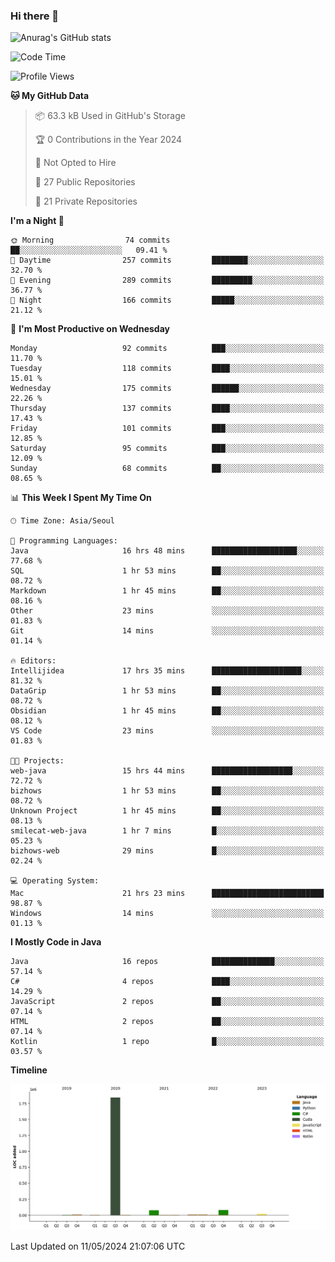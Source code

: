 ### Hi there 👋

![Anurag's GitHub stats](https://github-readme-stats.vercel.app/api?username=pllap&show_icons=true&theme=github_dark)

<!--START_SECTION:waka-->
![Code Time](http://img.shields.io/badge/Code%20Time-1%2C103%20hrs%2048%20mins-blue)

![Profile Views](http://img.shields.io/badge/Profile%20Views-0-blue)

**🐱 My GitHub Data** 

> 📦 63.3 kB Used in GitHub's Storage 
 > 
> 🏆 0 Contributions in the Year 2024
 > 
> 🚫 Not Opted to Hire
 > 
> 📜 27 Public Repositories 
 > 
> 🔑 21 Private Repositories 
 > 
**I'm a Night 🦉** 

```text
🌞 Morning                74 commits          ██░░░░░░░░░░░░░░░░░░░░░░░   09.41 % 
🌆 Daytime                257 commits         ████████░░░░░░░░░░░░░░░░░   32.70 % 
🌃 Evening                289 commits         █████████░░░░░░░░░░░░░░░░   36.77 % 
🌙 Night                  166 commits         █████░░░░░░░░░░░░░░░░░░░░   21.12 % 
```
📅 **I'm Most Productive on Wednesday** 

```text
Monday                   92 commits          ███░░░░░░░░░░░░░░░░░░░░░░   11.70 % 
Tuesday                  118 commits         ████░░░░░░░░░░░░░░░░░░░░░   15.01 % 
Wednesday                175 commits         ██████░░░░░░░░░░░░░░░░░░░   22.26 % 
Thursday                 137 commits         ████░░░░░░░░░░░░░░░░░░░░░   17.43 % 
Friday                   101 commits         ███░░░░░░░░░░░░░░░░░░░░░░   12.85 % 
Saturday                 95 commits          ███░░░░░░░░░░░░░░░░░░░░░░   12.09 % 
Sunday                   68 commits          ██░░░░░░░░░░░░░░░░░░░░░░░   08.65 % 
```


📊 **This Week I Spent My Time On** 

```text
🕑︎ Time Zone: Asia/Seoul

💬 Programming Languages: 
Java                     16 hrs 48 mins      ███████████████████░░░░░░   77.68 % 
SQL                      1 hr 53 mins        ██░░░░░░░░░░░░░░░░░░░░░░░   08.72 % 
Markdown                 1 hr 45 mins        ██░░░░░░░░░░░░░░░░░░░░░░░   08.16 % 
Other                    23 mins             ░░░░░░░░░░░░░░░░░░░░░░░░░   01.83 % 
Git                      14 mins             ░░░░░░░░░░░░░░░░░░░░░░░░░   01.14 % 

🔥 Editors: 
Intellijidea             17 hrs 35 mins      ████████████████████░░░░░   81.32 % 
DataGrip                 1 hr 53 mins        ██░░░░░░░░░░░░░░░░░░░░░░░   08.72 % 
Obsidian                 1 hr 45 mins        ██░░░░░░░░░░░░░░░░░░░░░░░   08.12 % 
VS Code                  23 mins             ░░░░░░░░░░░░░░░░░░░░░░░░░   01.83 % 

🐱‍💻 Projects: 
web-java                 15 hrs 44 mins      ██████████████████░░░░░░░   72.72 % 
bizhows                  1 hr 53 mins        ██░░░░░░░░░░░░░░░░░░░░░░░   08.72 % 
Unknown Project          1 hr 45 mins        ██░░░░░░░░░░░░░░░░░░░░░░░   08.13 % 
smilecat-web-java        1 hr 7 mins         █░░░░░░░░░░░░░░░░░░░░░░░░   05.23 % 
bizhows-web              29 mins             █░░░░░░░░░░░░░░░░░░░░░░░░   02.24 % 

💻 Operating System: 
Mac                      21 hrs 23 mins      █████████████████████████   98.87 % 
Windows                  14 mins             ░░░░░░░░░░░░░░░░░░░░░░░░░   01.13 % 
```

**I Mostly Code in Java** 

```text
Java                     16 repos            ██████████████░░░░░░░░░░░   57.14 % 
C#                       4 repos             ████░░░░░░░░░░░░░░░░░░░░░   14.29 % 
JavaScript               2 repos             ██░░░░░░░░░░░░░░░░░░░░░░░   07.14 % 
HTML                     2 repos             ██░░░░░░░░░░░░░░░░░░░░░░░   07.14 % 
Kotlin                   1 repo              █░░░░░░░░░░░░░░░░░░░░░░░░   03.57 % 
```



**Timeline**

![Lines of Code chart](https://raw.githubusercontent.com/pllap/pllap/main/assets/bar_graph.png)


 Last Updated on 11/05/2024 21:07:06 UTC
<!--END_SECTION:waka-->


<!--
**pllap/pllap** is a ✨ _special_ ✨ repository because its `README.md` (this file) appears on your GitHub profile.

Here are some ideas to get you started:

- 🔭 I’m currently working on ...
- 🌱 I’m currently learning ...
- 👯 I’m looking to collaborate on ...
- 🤔 I’m looking for help with ...
- 💬 Ask me about ...
- 📫 How to reach me: ...
- 😄 Pronouns: ...
- ⚡ Fun fact: ...
-->
